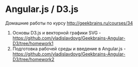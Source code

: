 # Angular.js / D3.js
Домашние работы по курсу http://geekbrains.ru/courses/34
1. Основы D3.js и векторной графики SVG - https://github.com/vladislavdovg/Geekbrains-Angular-D3/tree/homework1
2. Подготовка рабочей среды и введение в Angular.js - https://github.com/vladislavdovg/Geekbrains-Angular-D3/tree/homework2
